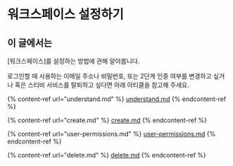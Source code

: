 # 워크스페이스 설정하기

## 이 글에서는

\[워크스페이스]를 설정하는 방법에 관해 알아봅니다.

로그인할 때 사용하는 이메일 주소나 비밀번호, 또는 2단계 인증 여부를 변경하고 싶거나 혹은 스티비 서비스를 탈퇴하고 싶다면 아래 아티클을 참고해 주세요.

{% content-ref url="understand.md" %}
[understand.md](understand.md)
{% endcontent-ref %}

{% content-ref url="create.md" %}
[create.md](create.md)
{% endcontent-ref %}

{% content-ref url="user-permissions.md" %}
[user-permissions.md](user-permissions.md)
{% endcontent-ref %}

{% content-ref url="delete.md" %}
[delete.md](delete.md)
{% endcontent-ref %}

